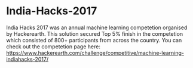 # India-Hacks-2017

India Hacks 2017 was an annual machine learning competetion organised by Hackerearth. This solution secured Top 5% finish in the competetion which consisted of 800+ participants from across the country. You can check out the competetion page here: https://www.hackerearth.com/challenge/competitive/machine-learning-indiahacks-2017/
